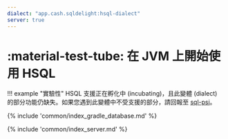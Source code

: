 ```yaml
---
dialect: "app.cash.sqldelight:hsql-dialect"
server: true
---
```

# :material-test-tube: 在 JVM 上開始使用 HSQL

!!! example "實驗性"
    HSQL 支援正在孵化中 (incubating)，且此變體 (dialect) 的部分功能仍缺失。如果您遇到此變體中不受支援的部分，請回報至 [sql-psi](https://github.com/AlecStrong/sql-psi)。

{% include 'common/index_gradle_database.md' %}

{% include 'common/index_server.md' %}